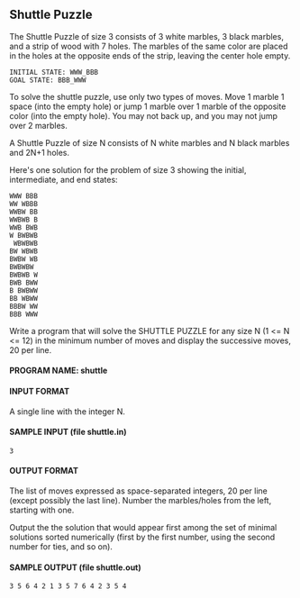 ## Shuttle Puzzle

The Shuttle Puzzle of size 3 consists of 3 white marbles, 3 black marbles, and a strip of wood with 7 holes. The marbles of the same color are placed in the holes at the opposite ends of the strip, leaving the center hole empty.
```
INITIAL STATE: WWW_BBB 
GOAL STATE: BBB_WWW
```

To solve the shuttle puzzle, use only two types of moves. Move 1 marble 1 space (into the empty hole) or jump 1 marble over 1 marble of the opposite color (into the empty hole). You may not back up, and you may not jump over 2 marbles.

A Shuttle Puzzle of size N consists of N white marbles and N black marbles and 2N+1 holes.

Here's one solution for the problem of size 3 showing the initial, intermediate, and end states:
```
WWW BBB
WW WBBB
WWBW BB
WWBWB B
WWB BWB
W BWBWB
 WBWBWB
BW WBWB
BWBW WB
BWBWBW 
BWBWB W
BWB BWW
B BWBWW
BB WBWW
BBBW WW
BBB WWW
```

Write a program that will solve the SHUTTLE PUZZLE for any size N (1 <= N <= 12) in the minimum number of moves and display the successive moves, 20 per line.

#### PROGRAM NAME: shuttle

#### INPUT FORMAT

A single line with the integer N.

#### SAMPLE INPUT (file shuttle.in)
```
3
```

#### OUTPUT FORMAT

The list of moves expressed as space-separated integers, 20 per line (except possibly the last line). Number the marbles/holes from the left, starting with one.

Output the the solution that would appear first among the set of minimal solutions sorted numerically (first by the first number, using the second number for ties, and so on).

#### SAMPLE OUTPUT (file shuttle.out)
```
3 5 6 4 2 1 3 5 7 6 4 2 3 5 4
```
